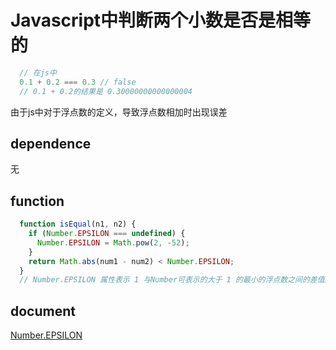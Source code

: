 # Javascript中判断两个小数是否是相等的
```javascript
  // 在js中
  0.1 + 0.2 === 0.3 // false
  // 0.1 + 0.2的结果是 0.30000000000000004
``` 
由于js中对于浮点数的定义，导致浮点数相加时出现误差

## dependence
无
## function
```javascript
  function isEqual(n1, n2) {
    if (Number.EPSILON === undefined) {
      Number.EPSILON = Math.pow(2, -52);
    }
    return Math.abs(num1 - num2) < Number.EPSILON;
  }
  // Number.EPSILON 属性表示 1 与Number可表示的大于 1 的最小的浮点数之间的差值。

```
## document
[Number.EPSILON](https://developer.mozilla.org/zh-CN/docs/Web/JavaScript/Reference/Global_Objects/Number/EPSILON)